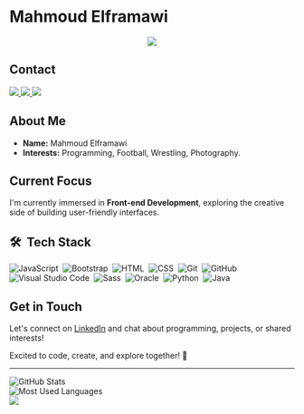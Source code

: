 # Mahmoud Elframawi

<p align="center">
  <a href="https://github.com/mhmodfrmwi/readme-typing-svg">
    <img src="https://readme-typing-svg.herokuapp.com/?lines=Nice%20to%20see%20you%20bruh!;I'm%20Mahmoud%20Front-End%20developer;Always%20learn%20new%20things&font=Fira%20Code&center=true&width=440&height=45&color=00a5e3&vCenter=true&size=22">
  </a>
</p>

## Contact

<a href="https://www.linkedin.com/in/mahmoud-elframawi-94a410271/" target="_blank">
  <img src="https://img.shields.io/badge/LinkedIn-0077B5?style=for-the-badge&logo=linkedin&logoColor=white"/>
</a>
<a href="https://www.facebook.com/mahmoud.elframawi" target="_blank">
  <img src="https://img.shields.io/badge/Facebook-1877F2?style=for-the-badge&logo=facebook&logoColor=white"/>
</a>
<a href="https://www.instagram.com/ma_hmoud_elframawi/" target="_blank">
  <img src="https://img.shields.io/badge/Instagram-E4405F?style=for-the-badge&logo=instagram&logoColor=white"/>
</a>

## About Me

- **Name:** Mahmoud Elframawi
- **Interests:** Programming, Football, Wrestling, Photography.

## Current Focus

I'm currently immersed in **Front-end Development**, exploring the creative side of building user-friendly interfaces.

## 🛠 &nbsp;Tech Stack

![JavaScript](https://img.shields.io/badge/JavaScript-323330?style=for-the-badge&logo=javascript&logoColor=F7DF1E)&nbsp;
![Bootstrap](https://img.shields.io/badge/Bootstrap-563D7C?style=for-the-badge&logo=bootstrap&logoColor=white)&nbsp;
![HTML](https://img.shields.io/badge/HTML5-E34F26?style=for-the-badge&logo=html5&logoColor=white)&nbsp;
![CSS](https://img.shields.io/badge/CSS3-1572B6?style=for-the-badge&logo=css3&logoColor=white)&nbsp;
![Git](https://img.shields.io/badge/GIT-E44C30?style=for-the-badge&logo=git&logoColor=white)&nbsp;
![GitHub](https://img.shields.io/badge/GitHub-100000?style=for-the-badge&logo=github&logoColor=white)&nbsp;
![Visual Studio Code](https://img.shields.io/badge/Visual_Studio_Code-0078D4?style=for-the-badge&logo=visual%20studio%20code&logoColor=white)&nbsp;
![Sass](https://img.shields.io/badge/Sass-CC6699?style=for-the-badge&logo=sass&logoColor=white)&nbsp;
![Oracle](https://img.shields.io/badge/Oracle-F80000?style=for-the-badge&logo=Oracle&logoColor=white)&nbsp;
![Python](https://img.shields.io/badge/Python-14354C?style=for-the-badge&logo=python&logoColor=white)&nbsp;
![Java](https://img.shields.io/badge/Java-ED8B00?style=for-the-badge&logo=openjdk&logoColor=white)&nbsp;

## Get in Touch

Let's connect on [LinkedIn](https://www.linkedin.com/in/mahmoud-elframawi-94a410271/) and chat about programming, projects, or shared interests!

Excited to code, create, and explore together! 🚀

---

<!-- GitHub Stats Card -->
<img align="left" src="https://github-readme-stats.vercel.app/api?username=mhmodfrmwi&show_icons=true&locale=en&theme=radical" alt="GitHub Stats" />
<br>

<!-- Most Used Languages Card -->
<img align="left" src="https://github-readme-stats.vercel.app/api/top-langs?username=mhmodfrmwi&show_icons=true&locale=en&layout=compact&theme=radical" alt="Most Used Languages" />
<br>

<!-- Profile Views Badge -->
<a href="https://komarev.com/ghpvc/?username=mhmodfrmwi&style=for-the-badge">
    <img src="https://komarev.com/ghpvc/?username=mhmodfrmwi&style=for-the-badge">
</a>
